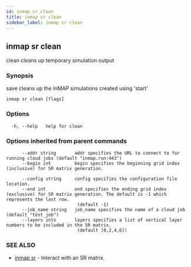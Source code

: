 ```yaml
---
id: inmap_sr_clean
title: inmap sr clean
sidebar_label: inmap sr clean
---
```


## inmap sr clean

clean cleans up temporary simulation output

### Synopsis

save cleans up the InMAP simulations created using 'start'

```
inmap sr clean [flags]
```

### Options

```
  -h, --help   help for clean
```

### Options inherited from parent commands

```
      --addr string       addr specifies the URL to connect to for running cloud jobs (default "inmap.run:443")
      --begin int         begin specifies the beginning grid index (inclusive) for SR matrix generation.
                          
      --config string     config specifies the configuration file location.
      --end int           end specifies the ending grid index (exclusive) for SR matrix generation. The default is -1 which represents the last row.
                           (default -1)
      --job_name string   job_name specifies the name of a cloud job (default "test_job")
      --layers ints       layers specifies a list of vertical layer numbers to be included in the SR matrix.
                           (default [0,2,4,6])
```

### SEE ALSO

* [inmap sr](/docs/cmd/inmap_sr)	 - Interact with an SR matrix.
